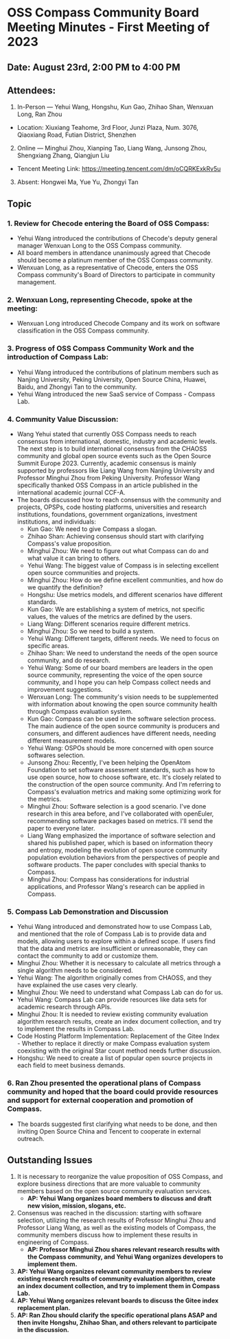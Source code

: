 # OSS Compass Community Board Meeting Minutes - First Meeting of 2023
## Date: August 23rd, 2:00 PM to 4:00 PM
## Attendees:
1. In-Person — Yehui Wang, Hongshu, Kun Gao, Zhihao Shan, Wenxuan Long, Ran Zhou
- Location: Xiuxiang Teahome, 3rd Floor, Junzi Plaza, Num. 3076, Qiaoxiang Road, Futian District, Shenzhen
2. Online — Minghui Zhou, Xianping Tao, Liang Wang, Junsong Zhou, Shengxiang Zhang, Qiangjun Liu
- Tencent Meeting Link: https://meeting.tencent.com/dm/oCQRKExkRv5u
3. Absent: Hongwei Ma, Yue Yu, Zhongyi Tan
## Topic
### 1. Review for Checode entering the Board of OSS Compass:
- Yehui Wang introduced the contributions of Checode's deputy general manager Wenxuan Long to the OSS Compass community.
- All board members in attendance unanimously agreed that Checode should become a platinum member of the OSS Compass community.
- Wenxuan Long, as a representative of Checode, enters the OSS Compass community's Board of Directors to participate in community management.
### 2. Wenxuan Long, representing Checode, spoke at the meeting:
- Wenxuan Long introduced Checode Company and its work on software classification in the OSS Compass community.
### 3. Progress of OSS Compass Community Work and the introduction of Compass Lab:
- Yehui Wang introduced the contributions of platinum members such as Nanjing University, Peking University, Open Source China, Huawei, Baidu, and Zhongyi Tan to the community.
- Yehui Wang introduced the new SaaS service of Compass - Compass Lab.
### 4. Community Value Discussion:
- Wang Yehui stated that currently OSS Compass needs to reach consensus from international, domestic, industry and academic levels. The next step is to build international consensus from the CHAOSS community and global open source events such as the Open Source Summit Europe 2023. Currently, academic consensus is mainly supported by professors like Liang Wang from Nanjing University and Professor Minghui Zhou from Peking University. Professor Wang specifically thanked OSS Compass in an article published in the international academic journal CCF-A.
- The boards discussed how to reach consensus with the community and projects, OPSPs, code hosting platforms, universities and research institutions, foundations, government organizations, investment institutions, and individuals:
  - Kun Gao: We need to give Compass a slogan.
  - Zhihao Shan: Achieving consensus should start with clarifying Compass's value proposition.
  - Minghui Zhou: We need to figure out what Compass can do and what value it can bring to others.
  - Yehui Wang: The biggest value of Compass is in selecting excellent open source communities and projects.
  - Minghui Zhou: How do we define excellent communities, and how do we quantify the definition?
  - Hongshu: Use metrics models, and different scenarios have different standards.
  - Kun Gao: We are establishing a system of metrics, not specific values, the values of the metrics are defined by the users.
  - Liang Wang: Different scenarios require different metrics.
  - Minghui Zhou: So we need to build a system.
  - Yehui Wang: Different targets, different needs. We need to focus on specific areas.
  - Zhihao Shan: We need to understand the needs of the open source community, and do research.
  - Yehui Wang: Some of our board members are leaders in the open source community, representing the voice of the open source community, and I hope you can help Compass collect needs and improvement suggestions.
  - Wenxuan Long: The community's vision needs to be supplemented with information about knowing the open source community health through Compass evaluation system.
  - Kun Gao: Compass can be used in the software selection process. The main audience of the open source community is producers and consumers, and different audiences have different needs, needing different measurement models.
  - Yehui Wang: OSPOs should be more concerned with open source softwares selection.
  - Junsong Zhou: Recently, I've been helping the OpenAtom Foundation to set software assessment standards, such as how to use open source, how to choose software, etc. It's closely related to the construction of the open source community. And I'm referring to Compass's evaluation metrics and making some optimizing work for the metrics.
  - Minghui Zhou: Software selection is a good scenario. I've done research in this area before, and I've collaborated with openEuler, recommending software packages based on metrics. I'll send the paper to everyone later.
  - Liang Wang emphasized the importance of software selection and shared his published paper, which is based on information theory and entropy, modeling the evolution of open source community population evolution behaviors from the perspectives of people and software products. The paper concludes with special thanks to Compass.
  - Minghui Zhou: Compass has considerations for industrial applications, and Professor Wang's research can be applied in Compass.
### 5. Compass Lab Demonstration and Discussion
- Yehui Wang introduced and demonstrated how to use Compass Lab, and mentioned that the role of Compass Lab is to provide data and models, allowing users to explore within a defined scope. If users find that the data and metrics are insufficient or unreasonable, they can contact the community to add or customize them.
- Minghui Zhou: Whether it is necessary to calculate all metrics through a single algorithm needs to be considered.
- Yehui Wang: The algorithm originally comes from CHAOSS, and they have explained the use cases very clearly.
- Minghui Zhou: We need to understand what Compass Lab can do for us.
- Yehui Wang: Compass Lab can provide resources like data sets for academic research through APIs.
- Minghui Zhou: It is needed to review existing community evaluation algorithm research results, create an index document collection, and try to implement the results in Compass Lab.
- Code Hosting Platform Implementation: Replacement of the Gitee Index - Whether to replace it directly or make Compass evaluation system coexisting with the original Star count method needs further discussion.
- Hongshu: We need to create a list of popular open source projects in each field to meet business demands.
### 6. Ran Zhou presented the operational plans of Compass community and hoped that the board could provide resources and support for external cooperation and promotion of Compass.
- The boards suggested first clarifying what needs to be done, and then inviting Open Source China and Tencent to cooperate in external outreach.
## Outstanding Issues
1. It is necessary to reorganize the value proposition of OSS Compass, and explore business directions that are more valuable to community members based on the open source community evaluation services.
   - **AP: Yehui Wang organizes board members to discuss and draft new vision, mission, slogans, etc.**
2. Consensus was reached in the discussion: starting with software selection, utilizing the research results of Professor Minghui Zhou and Professor Liang Wang, as well as the existing models of Compass, the community members discuss how to implement these results in engineering of Compass.
   - **AP: Professor Minghui Zhou shares relevant research results with the Compass community, and Yehui Wang organizes developers to implement them.**
4. **AP: Yehui Wang organizes relevant community members to review existing research results of community evaluation algorithm, create an index document collection, and try to implement them in Compass Lab.**
5. **AP: Yehui Wang organizes relevant boards to discuss the Gitee index replacement plan.**
6. **AP: Ran Zhou should clarify the specific operational plans ASAP and then invite Hongshu, Zhihao Shan, and others relevant to participate in the discussion.**
